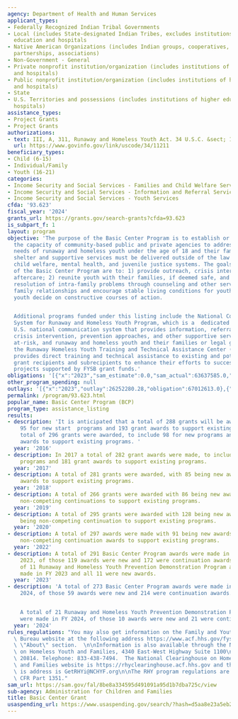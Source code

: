 ```yaml
---
agency: Department of Health and Human Services
applicant_types:
- Federally Recognized Indian Tribal Governments
- Local (includes State-designated Indian Tribes, excludes institutions of higher
  education and hospitals
- Native American Organizations (includes Indian groups, cooperatives, corporations,
  partnerships, associations)
- Non-Government - General
- Private nonprofit institution/organization (includes institutions of higher education
  and hospitals)
- Public nonprofit institution/organization (includes institutions of higher education
  and hospitals)
- State
- U.S. Territories and possessions (includes institutions of higher education and
  hospitals)
assistance_types:
- Project Grants
- Project Grants
authorizations:
- text: III, A, 311, Runaway and Homeless Youth Act. 34 U.S.C. &sect; 11211.
  url: https://www.govinfo.gov/link/uscode/34/11211
beneficiary_types:
- Child (6-15)
- Individual/Family
- Youth (16-21)
categories:
- Income Security and Social Services - Families and Child Welfare Services
- Income Security and Social Services - Information and Referral Services
- Income Security and Social Services - Youth Services
cfda: '93.623'
fiscal_year: '2024'
grants_url: https://grants.gov/search-grants?cfda=93.623
is_subpart_f: 1
layout: program
objective: 'The purpose of the Basic Center Program is to establish or strengthen
  the capacity of community-based public and private agencies to address the immediate
  needs of runaway and homeless youth under the age of 18 and their families. Emergency
  shelter and supportive services must be delivered outside of the law enforcement,
  child welfare, mental health, and juvenile justice systems. The goals and objectives
  of the Basic Center Program are to: 1) provide outreach, crisis intervention and
  aftercare; 2) reunite youth with their families, if deemed safe, and encourage the
  resolution of intra-family problems through counseling and other services; 3) strengthen
  family relationships and encourage stable living conditions for youth; and 4) help
  youth decide on constructive courses of action.


  Additional programs funded under this listing include the National Communication
  System for Runaway and Homeless Youth Program, which is a  dedicated toll-free,
  U.S. national communication system that provides information, referral services,
  crisis intervention, prevention approaches, and other supportive services to vulnerable,
  at-risk, and runaway and homeless youth and their families or legal guardians. And,
  the Runaway Homeless Youth Training and Technical Assistance Center (RHYTTAC), which
  provides direct training and technical assistance to existing and potential RHY
  grant recipients and subrecipients to enhance their efforts to successfully implement
  projects supported by FYSB grant funds.'
obligations: '[{"x":"2023","sam_estimate":0.0,"sam_actual":63637585.0,"usa_spending_actual":59045359.26},{"x":"2024","sam_estimate":0.0,"sam_actual":66835637.0,"usa_spending_actual":62918281.53},{"x":"2025","sam_estimate":0.0,"sam_actual":66315085.0,"usa_spending_actual":0.0}]'
other_program_spending: null
outlays: '[{"x":"2023","outlay":26252280.28,"obligation":67012613.0},{"x":"2024","outlay":0.0,"obligation":16669331.0},{"x":"2025","outlay":0.0,"obligation":0.0}]'
permalink: /program/93.623.html
popular_name: Basic Center Program (BCP)
program_type: assistance_listing
results:
- description: 'It is anticipated that a total of 288 grants will be awarded, to include
    95 for new start  programs and 193 grant awards to support existing programs.   A
    total of 296 grants were awarded, to include 98 for new programs and 198 grant
    awards to support existing programs. '
  year: '2016'
- description: In 2017 a total of 282 grant awards were made, to include 101 for new
    programs and 181 grant awards to support existing programs.
  year: '2017'
- description: A total of 281 grants were awarded, with 85 being new awards and 196
    awards to support existing programs.
  year: '2018'
- description: A total of 266 grants were awarded with 86 being new awards and 180  being
    non-competing continuations to support existing programs.
  year: '2019'
- description: A total of 295 grants were awarded with 128 being new awards and 167
    being non-competing continuation to support existing programs.
  year: '2020'
- description: A total of 297 awards were made with 91 being new awards and 206 being
    non-competing continuation awards to support existing programs.
  year: '2022'
- description: A total of 291 Basic Center Program awards were made in Fiscal Year
    2023, of those 119 awards were new and 172 were continuation awards.   A total
    of 11 Runaway and Homeless Youth Prevention Demonstration Program awards were
    made in FY 2023 and all 11 were new awards.
  year: '2023'
- description: 'A total of 273 Basic Center Program awards were made in Fiscal Year
    2024, of those 59 awards were new and 214 were continuation awards.


    A total of 21 Runaway and Homeless Youth Prevention Demonstration Program awards
    were made in FY 2024, of those 10 awards were new and 21 were continuation awards.'
  year: '2024'
rules_regulations: "You may also get information on the Family and Youth Services\
  \ Bureau website at the following address https://www.acf.hhs.gov/fysb under the\
  \ \"About\" section.  \n\nInformation is also available through the National Clearinghouse\
  \ on Homeless Youth and Families, 4340 East-West Highway Suite 1100\nBethesda, MD\
  \ 20814. Telephone: 833-438-7494.  The National Clearinghouse on Homeless Youth\
  \ and Families website is https://rhyclearinghouse.acf.hhs.gov and the email address\
  \ is address is GetRHYi@NCHYF.org\n\nThe RHY program regulations are found at 45\
  \ CFR Part 1351."
sam_url: https://sam.gov/fal/8be8a334595d491091a95d1b7dba725c/view
sub-agency: Administration for Children and Families
title: Basic Center Grant
usaspending_url: https://www.usaspending.gov/search/?hash=d5aa8e23a5eb26d379cf35911df934a1
---
```

